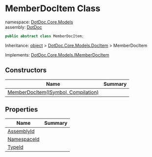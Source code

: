 ﻿# MemberDocItem Class

namespace: [DotDoc\.Core\.Models](../DotDoc.Core.Models.md)<br />
assembly: [DotDoc](../../DotDoc.md)



```csharp
public abstract class MemberDocItem;
```

Inheritance: [object](https://docs.microsoft.com/dotnet/api/System.Object) > [DotDoc\.Core\.Models\.DocItem](../../DotDoc/DotDoc.Core.Models/DocItem.md) > MemberDocItem

Implements: [DotDoc\.Core\.Models\.IMemberDocItem](../../DotDoc/DotDoc.Core.Models/IMemberDocItem.md)

## Constructors

| Name | Summary |
|------|---------|
| [MemberDocItem\(ISymbol, Compilation\)](./MemberDocItem/$ctor.md) |  |

## Properties

| Name | Summary |
|------|---------|
| [AssemblyId](./MemberDocItem/AssemblyId.md) |  |
| [NamespaceId](./MemberDocItem/NamespaceId.md) |  |
| [TypeId](./MemberDocItem/TypeId.md) |  |

